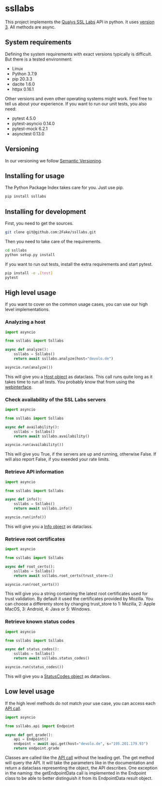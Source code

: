 # ssllabs

This project implements the [Qualys SSL Labs](https://www.ssllabs.com/ssltest/) API in python. It uses [version 3](https://github.com/ssllabs/ssllabs-scan/blob/master/ssllabs-api-docs-v3.md). All methods are async.

## System requirements

Defining the system requirements with exact versions typically is difficult. But there is a tested environment:

* Linux
* Python 3.7.9
* pip 20.3.3
* dacite 1.6.0
* httpx 0.16.1

Other versions and even other operating systems might work. Feel free to tell us about your experience. If you want to run our unit tests, you also need:

* pytest 4.5.0
* pytest-asyncio 0.14.0
* pytest-mock 6.2.1
* asynctest 0.13.0

## Versioning

In our versioning we follow [Semantic Versioning](https://semver.org/).

## Installing for usage

The Python Package Index takes care for you. Just use pip.

```bash
pip install ssllabs
```

## Installing for development

First, you need to get the sources.

```bash
git clone git@github.com:2Fake/ssllabs.git
```

Then you need to take care of the requirements.

```bash
cd ssllabs
python setup.py install
```

If you want to run out tests, install the extra requirements and start pytest.

```bash
pip install -e .[test]
pytest
```

## High level usage

If you want to cover on the common usage cases, you can use our high level implementations.

### Analyzing a host

```python
import asyncio

from ssllabs import Ssllabs

async def analyze():
    ssllabs = Ssllabs()
    return await ssllabs.analyze(host="devolo.de")

asyncio.run(analyze())
```

This will give you a [Host object](https://github.com/ssllabs/ssllabs-scan/blob/master/ssllabs-api-docs-v3.md#host) as dataclass. This call runs quite long as it takes time to run all tests. You probably know that from using the [webinterface](https://www.ssllabs.com/ssltest).

### Check availability of the SSL Labs servers

```python
import asyncio

from ssllabs import Ssllabs

async def availability():
    ssllabs = Ssllabs()
    return await ssllabs.availability()

asyncio.run(availability())
```

This will give you True, if the servers are up and running, otherwise False. If will also report False, if you exeeded your rate limits.

### Retrieve API information

```python
import asyncio

from ssllabs import Ssllabs

async def info():
    ssllabs = Ssllabs()
    return await ssllabs.info()

asyncio.run(info())
```

This will give you a [Info object](https://github.com/ssllabs/ssllabs-scan/blob/master/ssllabs-api-docs-v3.md#info) as dataclass.

### Retrieve root certificates

```python
import asyncio

from ssllabs import Ssllabs

async def root_certs():
    ssllabs = Ssllabs()
    return await ssllabs.root_certs(trust_store=1)

asyncio.run(root_certs())
```

This will give you a string containing the latest root certificates used for trust validation. By default it used the certificates provided by Mozilla. You can choose a differenty store by changing trust_store to 1: Mozilla, 2: Apple MacOS, 3: Android, 4: Java or 5: Windows.

### Retrieve known status codes

```python
import asyncio

from ssllabs import Ssllabs

async def status_codes():
    ssllabs = Ssllabs()
    return await ssllabs.status_codes()

asyncio.run(status_codes())
```

This will give you a [StatusCodes object](https://github.com/ssllabs/ssllabs-scan/blob/master/ssllabs-api-docs-v3.md#statuscodes) as dataclass.

## Low level usage

If the high level methods do not match your use case, you can access each [API call](https://github.com/ssllabs/ssllabs-scan/blob/master/ssllabs-api-docs-v3.md#protocol-calls).

```python
import asyncio

from ssllabs.api import Endpoint

async def get_grade():
    api = Endpoint()
    endpoint = await api.get(host="devolo.de", s="195.201.179.93")
    return endpoint.grade
```

Classes are called like the [API call](https://github.com/ssllabs/ssllabs-scan/blob/master/ssllabs-api-docs-v3.md#protocol-calls) without the leading get. The get method will query the API. It will take the parameters like in the documentation and return a dataclass representing the object, the API describes. One exception in the naming: the getEndpointData call is implemented in the Endpoint class to be able to better distinguish it from its EndpointData result object.
